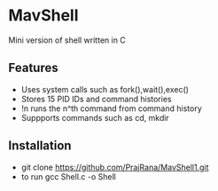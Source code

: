 
# MavShell

Mini version of shell written in C 

## Features
- Uses system calls such as fork(),wait(),exec()
- Stores 15 PID IDs and command histories
- !n runs the n^th command from command history
- Suppports commands such as cd, mkdir

## Installation
- git clone https://github.com/PrajRana/MavShell1.git
- to run gcc Shell.c -o Shell


